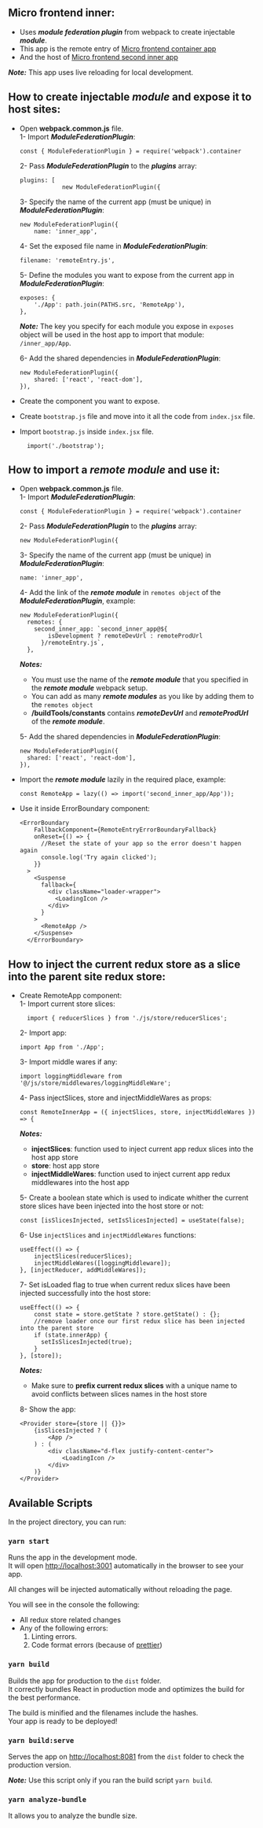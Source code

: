 ## Micro frontend inner:

- Uses ***module federation plugin*** from webpack to create injectable ***module***.
- This app is the remote entry of [Micro frontend container app](https://github.com/DonAdam2/micro-frontend-container-app)
- And the host of [Micro frontend second inner app](https://github.com/DonAdam2/micro-frontend-second-inner-app)

**_Note:_** This app uses live reloading for local development.

## How to create injectable ***module*** and expose it to host sites:

- Open **webpack.common.js** file.<br>
    1- Import ***ModuleFederationPlugin***:
        
    ```
    const { ModuleFederationPlugin } = require('webpack').container
    ```
    
    2- Pass ***ModuleFederationPlugin*** to the ***plugins*** array:
        
    ```
    plugins: [
                new ModuleFederationPlugin({
    ```
                
    3- Specify the name of the current app (must be unique) in ***ModuleFederationPlugin***:
        
    ```
    new ModuleFederationPlugin({
        name: 'inner_app',
    ```

    4- Set the exposed file name in ***ModuleFederationPlugin***:
        
    ```
    filename: 'remoteEntry.js',
    ```
    
    5- Define the modules you want to expose from the current app in ***ModuleFederationPlugin***:
    
    ```
    exposes: {
        './App': path.join(PATHS.src, 'RemoteApp'),
    },
    ```
    
    **_Note:_** The key you specify for each module you expose in `exposes` object
     will be used in the host app to import that module: `/inner_app/App`.

    6- Add the shared dependencies in ***ModuleFederationPlugin***:<br>
       
    ```
    new ModuleFederationPlugin({
        shared: ['react', 'react-dom'],
    }),
    ```
 	
- Create the component you want to expose.
- Create `bootstrap.js` file and move into it all the code from `index.jsx` file.
- Import `bootstrap.js` inside `index.jsx` file.<br>
    
  ```
    import('./bootstrap');
  ```

## How to import a ***remote module*** and use it:
- Open **webpack.common.js** file.<br>
  1- Import ***ModuleFederationPlugin***:
  
  ```
  const { ModuleFederationPlugin } = require('webpack').container
  ```
  
  2- Pass ***ModuleFederationPlugin*** to the ***plugins*** array:
  
  ```plugins: [
  new ModuleFederationPlugin({
  ```
  
  3- Specify the name of the current app (must be unique) in ***ModuleFederationPlugin***:
  
  ```new ModuleFederationPlugin({
  name: 'inner_app',
  ```
  
  4- Add the link of the ***remote module*** in `remotes object` of the ***ModuleFederationPlugin***, example:

  ```
  new ModuleFederationPlugin({
    remotes: {
      second_inner_app: `second_inner_app@${
          isDevelopment ? remoteDevUrl : remoteProdUrl
        }/remoteEntry.js`,
    },
  ```

  **_Notes:_**
  - You must use the name of the ***remote module*** that you specified in the ***remote module*** webpack setup.
  - You can add as many ***remote modules*** as you like by adding them to the `remotes object`
  - **/buildTools/constants** contains ***remoteDevUrl*** and ***remoteProdUrl*** of the  ***remote module***.

  5- Add the shared dependencies in ***ModuleFederationPlugin***:

  ```
  new ModuleFederationPlugin({
    shared: ['react', 'react-dom'],
  }),
  ```

- Import the ***remote module*** lazily in the required place, example:

  ```
  const RemoteApp = lazy(() => import('second_inner_app/App'));
  ```

- Use it inside ErrorBoundary component:
  
  ```
  <ErrorBoundary
      FallbackComponent={RemoteEntryErrorBoundaryFallback}
      onReset={() => {
        //Reset the state of your app so the error doesn't happen again
        console.log('Try again clicked');
      }}
    >
      <Suspense
        fallback={
          <div className="loader-wrapper">
            <LoadingIcon />
          </div>
        }
      >
        <RemoteApp />
      </Suspense>
    </ErrorBoundary>
  ```

## How to inject the current redux store as a slice into the parent site redux store:
    
- Create RemoteApp component:<br>
    1- Import current store slices:
    
    ```
      import { reducerSlices } from './js/store/reducerSlices';
    ```
         
    2- Import app:
    
    ```
    import App from './App';
    ```
         
    3- Import middle wares if any:
 
    ```
    import loggingMiddleware from '@/js/store/middlewares/loggingMiddleWare';
    ```
    
    4- Pass injectSlices, store and injectMiddleWares as props:
        
    ```
    const RemoteInnerApp = ({ injectSlices, store, injectMiddleWares }) => {
    ```

  **_Notes:_** 
    - **injectSlices**: function used to inject current app redux slices into the host app store
    - **store**: host app store
    - **injectMiddleWares**: function used to inject current app redux middlewares into the host app

    5- Create a boolean state which is used to indicate whither the current store slices have been injected into the host store or not:
        
    ```
    const [isSlicesInjected, setIsSlicesInjected] = useState(false);
    ```
        
    6- Use `injectSlices` and `injectMiddleWares` functions:
        
    ```
    useEffect(() => {
        injectSlices(reducerSlices);
        injectMiddleWares([loggingMiddleware]);
    }, [injectReducer, addMiddleWares]);
    ```
    
    7- Set isLoaded flag to true when current redux slices have been injected successfully into the host store:
        
    ```
    useEffect(() => {
        const state = store.getState ? store.getState() : {};
        //remove loader once our first redux slice has been injected into the parent store
        if (state.innerApp) {
          setIsSlicesInjected(true);
        }
    }, [store]);
    ```

    **_Notes:_**
    - Make sure to **prefix current redux slices** with a unique name to avoid conflicts between slices names in the host store
  
    8- Show the app:
        
    ```
    <Provider store={store || {}}>
        {isSlicesInjected ? (
            <App />
        ) : (
            <div className="d-flex justify-content-center">
                <LoadingIcon />
            </div>
        )}
    </Provider>
    ```
    

## Available Scripts

In the project directory, you can run:

### `yarn start`

Runs the app in the development mode.<br>
It will open [http://localhost:3001](http://localhost:3001) automatically in the browser to see your app.

All changes will be injected automatically without reloading the page.<br>

You will see in the console the following:

- All redux store related changes
- Any of the following errors:
  1. Linting errors.
  2. Code format errors (because of [prettier](https://prettier.io/))

### `yarn build`

Builds the app for production to the `dist` folder.<br>
It correctly bundles React in production mode and optimizes the build for the best performance.

The build is minified and the filenames include the hashes.<br>
Your app is ready to be deployed!

### `yarn build:serve`

Serves the app on [http://localhost:8081](http://localhost:8081) from the `dist` folder to check the production version.

**_Note:_** Use this script only if you ran the build script `yarn build`.

### `yarn analyze-bundle`

It allows you to analyze the bundle size.
